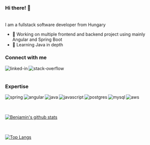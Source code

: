 ### Hi there! 👋 <br><br>
I am a fullstack software developer from Hungary
- 🔭 Working on multiple frontend and backend project using mainly Angular and Spring Boot
- 🌱 Learning Java in depth

### Connect with me <br>

[<img align="left" alt="linked-in" src="https://img.shields.io/badge/linkedin-%230077B5.svg?&style=for-the-badge&logo=linkedin&logoColor=white" />](https://www.linkedin.com/in/benjamin-halasz-3153531a5/)
[<img align="left" alt="stack-overflow" src="https://img.shields.io/badge/stack%20overflow-FE7A16?logo=stack-overflow&logoColor=white&style=for-the-badge" />](https://stackoverflow.com/users/10525284/huserb1989)<br>
<br>
### Expertise
<img align="left" alt="spring" src="https://img.shields.io/badge/spring%20-%236DB33F.svg?&style=for-the-badge&logo=spring&logoColor=white" />
<img align="left" alt="angular" src="https://img.shields.io/badge/angular-red.svg?&style=for-the-badge&logo=angular&logoColor=white" />
<img align="left" alt="java" src="https://img.shields.io/badge/java-orange.svg?&style=for-the-badge&logo=java&logoColor=white" />
<img align="left" alt="javascript" src="https://img.shields.io/badge/javascript-yellow.svg?&style=for-the-badge&logo=javascript&logoColor=white" />
<img align="left" alt="postgres" src="https://img.shields.io/badge/postgres-blue.svg?&style=for-the-badge&logo=postgres&logoColor=white" />
<img align="left" alt="mysql" src="https://img.shields.io/badge/mysql-lightblue.svg?&style=for-the-badge&logo=mysql&logoColor=white" />
<img align="left" alt="aws" src="https://img.shields.io/badge/Amazon%20AWS-%23232F3E?logo=amazon-aws&logoColor=white&style=for-the-badge" />
<br>
<br>
<br>

[![Benjamin's github stats](https://github-readme-stats.vercel.app/api?username=halaszbenjamin&count_private=true&show_icons=true&theme=radical&hide_rank=false)](https://github.com/halaszbenjamin/github-readme-stats)
<br>
<br>
<br>

[![Top Langs](https://github-readme-stats.vercel.app/api/top-langs/?username=halaszbenjamin)](https://github.com/benjamin/github-readme-stats)
